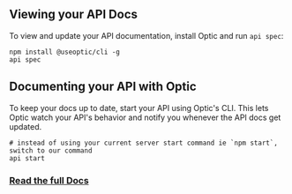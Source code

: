 ## Viewing your API Docs
To view and update your API documentation, install Optic and run `api spec`:
```
npm install @useoptic/cli -g
api spec
```

## Documenting your API with Optic
To keep your docs up to date, start your API using Optic's CLI. This lets Optic watch your API's behavior and notify you whenever the API docs get updated. 
```
# instead of using your current server start command ie `npm start`, switch to our command
api start
```

### [Read the full Docs](https://dashboard.useoptic.com)
